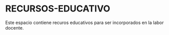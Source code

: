 # RECURSOS-EDUCATIVO
Este espacio contiene recuros educativos para ser incorporados en la labor docente.

